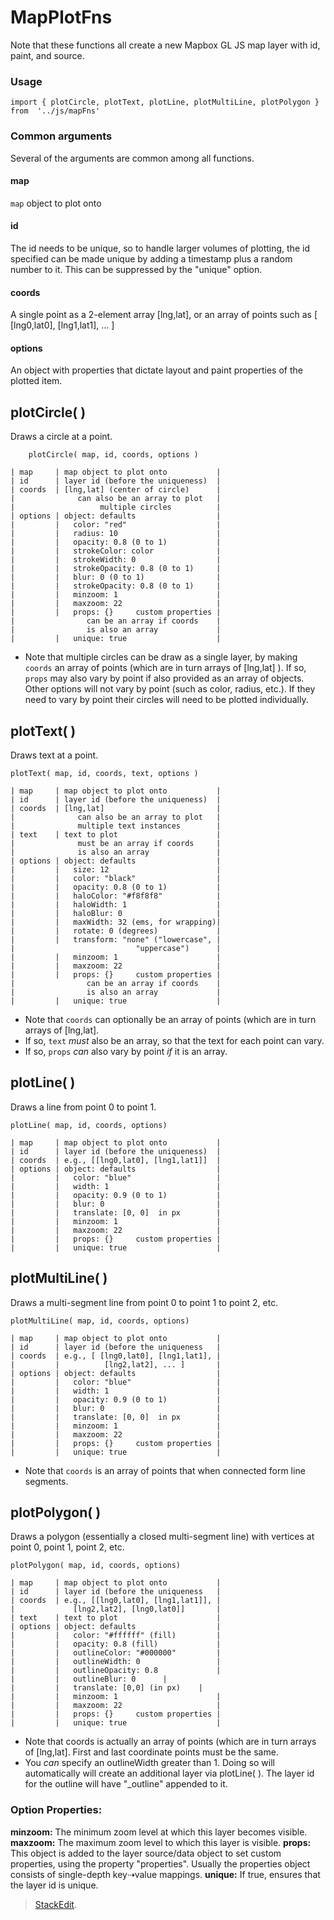 ﻿
# MapPlotFns
Note that these functions all create a new Mapbox GL JS map layer with id, paint, and source. 

### Usage
    import { plotCircle, plotText, plotLine, plotMultiLine, plotPolygon } from  '../js/mapFns'

### Common arguments
Several of the arguments are common among all functions.
#### map
`map` object to plot onto
#### id
The id needs to be unique, so to handle larger volumes of plotting, the id specified can be made unique by adding a timestamp plus a random number to it.  This can be suppressed by the "unique" option.
#### coords
A single point as a 2-element array [lng,lat], or
an array of points such as [ [lng0,lat0], [lng1,lat1], ...  ]
#### options
An object with properties that dictate layout and paint properties of the plotted item.



## plotCircle( )
Draws a circle at a point.

```    plotCircle( map, id, coords, options )```
```
| map     | map object to plot onto           |
| id      | layer id (before the uniqueness)  |
| coords  | [lng,lat] (center of circle)      |
|              can also be an array to plot   |
|                   multiple circles          |
| options | object: defaults                  |
|         |   color: "red"                    |
|         |   radius: 10                      |
|         |   opacity: 0.8 (0 to 1)           |
|         |   strokeColor: color              |
|         |   strokeWidth: 0                  |
|         |   strokeOpacity: 0.8 (0 to 1)     |
|         |   blur: 0 (0 to 1)                |
|         |   strokeOpacity: 0.8 (0 to 1)     |
|         |   minzoom: 1                      |
|         |   maxzoom: 22                     |
|         |   props: {}     custom properties |
|                can be an array if coords    |
|                is also an array             |
|         |   unique: true                    |
```
 - Note that multiple circles can be draw as a single layer, by making `coords` an array of points (which are in turn arrays of [lng,lat] ).  If so, `props` may also vary by point if also provided as an array of objects. Other options will not vary by point (such as color, radius, etc.).  If they need to vary by point their circles will need to be plotted individually.
 
## plotText( )
Draws text at a point.

    plotText( map, id, coords, text, options )
```
| map     | map object to plot onto           |
| id      | layer id (before the uniqueness)  |
| coords  | [lng,lat]                         |
|              can also be an array to plot   |
|              multiple text instances        |
| text    | text to plot                      |
|              must be an array if coords     |
|              is also an array               |
| options | object: defaults                  |
|         |   size: 12                        |
|         |   color: "black"                  |
|         |   opacity: 0.8 (0 to 1)           |
|         |   haloColor: "#f8f8f8"            |
|         |   haloWidth: 1                    |
|         |   haloBlur: 0                     |
|         |   maxWidth: 32 (ems, for wrapping)|  
|         |   rotate: 0 (degrees)             | 
|         |   transform: "none" ("lowercase", |
|                           "uppercase")      | 
|         |   minzoom: 1                      |
|         |   maxzoom: 22                     |
|         |   props: {}     custom properties |
|                can be an array if coords    |
|                is also an array             |
|         |   unique: true                    |
```
 - Note that `coords` can optionally be an array of points (which are in turn arrays of [lng,lat].   
 - If so, `text` *must* also be an array, so that the text for each point can vary.
 - If so, `props` *can* also vary by point *if* it is an array.  
 
## plotLine( )
Draws a line from point 0 to point 1.

    plotLine( map, id, coords, options)

```
| map     | map object to plot onto           |
| id      | layer id (before the uniqueness)  |
| coords  | e.g., [[lng0,lat0], [lng1,lat1]]  |
| options | object: defaults                  |
|         |   color: "blue"                   |
|         |   width: 1                        |
|         |   opacity: 0.9 (0 to 1)           |
|         |   blur: 0                         |
|         |   translate: [0, 0]  in px        |
|         |   minzoom: 1                      |
|         |   maxzoom: 22                     |
|         |   props: {}     custom properties |
|         |   unique: true                    |
```

## plotMultiLine( )
Draws a multi-segment line from point 0 to point 1 to point 2, etc.

    plotMultiLine( map, id, coords, options)

```
| map     | map object to plot onto           |
| id      | layer id (before the uniqueness   |
| coords  | e.g., [ [lng0,lat0], [lng1,lat1], | 
|		  |			 [lng2,lat2], ... ]  	  |
| options | object: defaults                  |
|         |   color: "blue"                   |
|         |   width: 1                        |
|         |   opacity: 0.9 (0 to 1)           |
|         |   blur: 0                         |
|         |   translate: [0, 0]  in px        |
|         |   minzoom: 1                      |
|         |   maxzoom: 22                     |
|         |   props: {}     custom properties |
|         |   unique: true                    |
```

 - Note that `coords` is an array of points that when connected form line segments.  

## plotPolygon( )
Draws a polygon (essentially a closed multi-segment line) with vertices at point 0, point 1, point 2, etc.

    plotPolygon( map, id, coords, options)
```
| map     | map object to plot onto           |
| id      | layer id (before the uniqueness   |
| coords  | e.g., [[lng0,lat0], [lng1,lat1]], |
|             [lng2,lat2], [lng0,lat0]]       |
| text    | text to plot                      |
| options | object: defaults                  |
|         |   color: "#ffffff" (fill)         |
|         |   opacity: 0.8 (fill)             |
|         |   outlineColor: "#000000"         |
|         |   outlineWidth: 0                 |
|         |   outlineOpacity: 0.8             |
|         |   outlineBlur: 0      |
|         |   translate: [0,0] (in px)    |
|         |   minzoom: 1                      |
|         |   maxzoom: 22                     |
|         |   props: {}     custom properties |
|         |   unique: true                    |
```

 - Note that coords is actually an array of points (which are in turn arrays of [lng,lat].  First and last coordinate points must be the same. 
 - You *can* specify an outlineWidth greater than 1.  Doing so will automatically will create an additional layer via plotLine( ).  The layer id for the outline will have "_outline" appended to it.


### Option Properties:
 **minzoom:** The minimum zoom level at which this layer becomes visible.
 **maxzoom:** The maximum zoom level to which this layer is visible.
 **props:** This object is added to the layer source/data object to set custom properties, using the property "properties".  Usually the properties object consists of single-depth key⇢value mappings.
 **unique:** If true, ensures that the layer id is unique.



>  [StackEdit](https://stackedit.io/).


<!--stackedit_data:
eyJoaXN0b3J5IjpbLTI0Nzk0NjIxNSwtMTE0ODQxNTI5XX0=
-->
